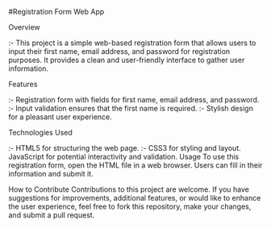 #Registration Form Web App


Overview


:- This project is a simple web-based registration form that allows users to input their first name, email address, and password for registration purposes. It provides a clean and user-friendly interface to gather user information.

Features


:- Registration form with fields for first name, email address, and password.
:- Input validation ensures that the first name is required.
:- Stylish design for a pleasant user experience.


Technologies Used


:- HTML5 for structuring the web page.
:- CSS3 for styling and layout.
JavaScript for potential interactivity and validation.
Usage
To use this registration form, open the HTML file in a web browser. Users can fill in their information and submit it.

How to Contribute
Contributions to this project are welcome. If you have suggestions for improvements, additional features, or would like to enhance the user experience, feel free to fork this repository, make your changes, and submit a pull request.
